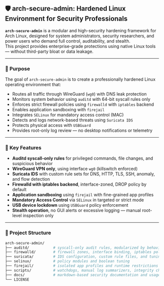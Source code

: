 ## 🛡️ arch-secure-admin: Hardened Linux Environment for Security Professionals

**`arch-secure-admin`** is a modular and high-security hardening framework for Arch Linux, designed for system administrators, security researchers, and power users who demand full control, auditability, and stealth.  
This project provides enterprise-grade protections using native Linux tools — without third-party bloat or data leakage.

---

### 🎯 Purpose

The goal of `arch-secure-admin` is to create a professionally hardened Linux operating environment that:
- Routes all traffic through WireGuard (`wg0`) with DNS leak protection
- Monitors system behavior using `auditd` with 64-bit syscall rules only
- Enforces strict firewall policies using `firewalld` with `iptables` backend
- Enables application sandboxing with `firejail`
- Integrates `SELinux` for mandatory access control (MAC)
- Detects and logs network-based threats using `Suricata IDS`
- Protects physical access with `USBGuard`
- Provides root-only log review — no desktop notifications or telemetry

---

### 🔐 Key Features

- **Auditd syscall-only rules** for privileged commands, file changes, and suspicious behavior
- **WireGuard VPN only**, using interface `wg0` (killswitch enforced)
- **Suricata IDS** with custom rule sets for DNS, HTTP, TLS, SSH, anomaly, and flow detection
- **Firewalld with iptables backend**, interface-zoned, DROP policy by default
- **Application sandboxing** using `firejail` with fine-grained app profiles
- **Mandatory Access Control** via `SELinux` in targeted or strict mode
- **USB device lockdown** using `USBGuard` policy enforcement
- **Stealth operation**, no GUI alerts or excessive logging — manual root-level inspection only

---

### 📁 Project Structure

```bash
arch-secure-admin/
├── auditd/           # syscall-only audit rules, modularized by behavior
├── firewalld/        # firewall zones, interface binding, iptables policies
├── suricata/         # IDS configuration, custom rule files, and tuning
├── selinux/          # policy modules and boolean tuning
├── firejail/         # isolated app profiles and runtime restrictions
├── scripts/          # watchdogs, manual log summarizers, integrity checks
├── docs/             # markdown-based security documentation and usage
└── LICENSE
